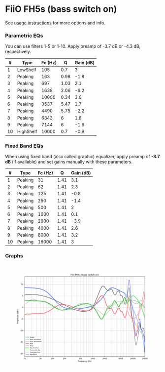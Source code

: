 # FiiO FH5s (bass switch on)
See [usage instructions](https://github.com/jaakkopasanen/AutoEq#usage) for more options and info.

### Parametric EQs
You can use filters 1-5 or 1-10. Apply preamp of -3.7 dB or -4.3 dB, respectively.

|   # | Type      |   Fc (Hz) |    Q |   Gain (dB) |
|-----|-----------|-----------|------|-------------|
|   1 | LowShelf  |       105 | 0.7  |         3   |
|   2 | Peaking   |       163 | 0.98 |        -1.8 |
|   3 | Peaking   |       697 | 1.03 |         2.1 |
|   4 | Peaking   |      1638 | 2.06 |        -6.2 |
|   5 | Peaking   |     10000 | 0.34 |         3.6 |
|   6 | Peaking   |      3537 | 5.47 |         1.7 |
|   7 | Peaking   |      4490 | 5.75 |        -2.2 |
|   8 | Peaking   |      6343 | 6    |         1.8 |
|   9 | Peaking   |      7144 | 6    |        -1.6 |
|  10 | HighShelf |     10000 | 0.7  |        -0.9 |

### Fixed Band EQs
When using fixed band (also called graphic) equalizer, apply preamp of **-3.7 dB** (if available) and set gains manually with these parameters.

|   # | Type    |   Fc (Hz) |    Q |   Gain (dB) |
|-----|---------|-----------|------|-------------|
|   1 | Peaking |        31 | 1.41 |         3.1 |
|   2 | Peaking |        62 | 1.41 |         2.3 |
|   3 | Peaking |       125 | 1.41 |        -0.8 |
|   4 | Peaking |       250 | 1.41 |        -1.4 |
|   5 | Peaking |       500 | 1.41 |         2   |
|   6 | Peaking |      1000 | 1.41 |         0.1 |
|   7 | Peaking |      2000 | 1.41 |        -3.9 |
|   8 | Peaking |      4000 | 1.41 |         2.6 |
|   9 | Peaking |      8000 | 1.41 |         3.2 |
|  10 | Peaking |     16000 | 1.41 |         3   |

### Graphs
![](./FiiO%20FH5s%20(bass%20switch%20on).png)
